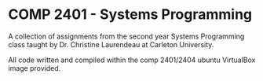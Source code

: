 COMP 2401 - Systems Programming
========
A collection of assignments from the second year Systems Programming class taught by Dr. Christine Laurendeau at Carleton University.

All code written and compiled within the comp 2401/2404 ubuntu VirtualBox image provided.
